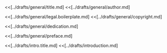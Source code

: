 <!--
Generate a draft from this file with this command:
  $ mdmerge -o manuscripts/draft.working.md manuscripts/build.working.md

Create a Page Break by inserting this line:
  <div style="page-break-after: always;"></div>
-->

<<[../drafts/general/title.md]
<<[../drafts/general/author.md]
<!-- Include if there are collaborators. -->
<!-- <<[../drafts/general/collaborators.md] -->
<div style="page-break-after: always;"></div>

<<[../drafts/general/legal.boilerplate.md]
<<[../drafts/general/copyright.md]
<div style="page-break-after: always;"></div>

<<[../drafts/general/dedication.md]
<div style="page-break-after: always;"></div>

<<[../drafts/general/preface.md]
<div style="page-break-after: always;"></div>

<<[../drafts/intro.title.md]
<<[../drafts/introduction.md]
<div style="page-break-after: always;"></div>
